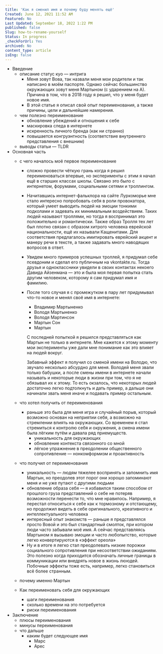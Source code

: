 ```yaml
---
title: 'Как я сменил имя и почему буду менять ещё'
Created: June 12, 2021 11:52 AM
Featured: No
Last Updated: September 18, 2022 1:22 PM
published: false
Slug: how-to-rename-yourself
Status: In progress
_checkForUrl: Yes
archived: No
content_type: article
isEng: false
---
```


- Введение
    - описание статус куо — интрига
        - Меня зовут Вова, так назвали меня мои родители и так написано в моём паспорте. Однако сейчас большинство окружающих зовут меня Мартыном (с ударением на А). Причина в том, что в 2018 году я решил, что у меня будет новое имя.
        - В этой статье я описал свой опыт переименования, а также причины, цели и дальнейшие намерения.
    - чем полезно переименование
        - обновление убеждений и отношения к себе
        - маскировка следа в интернете
        - искренность личного бренда (как ни странно)
        - повышается конгруэнтность (соответствие внутреннего представления с внешним)
    - выводы статьи — TLDR
- Основная часть
    - с чего началось моё первое переименование
        - сложно провести чёткую грань когда я решил переименоваться впервые, но эксперименты с этим я начал ещё в старших классах школы. Связано это было с интернетом, форумами, социальными сетями и троллингом.
        - Начитавшись интернет-фальклора на сайте Луркоморье мне стало интересно попробовать себя в роли провокатора, который умеет выводить людей на эмоции тонкими подколами и задевать их минимальным воздействием. Таких людей называют троллями, но тогда я воспринимал это положительно и романтически. Также образ Тролля тех лет был плотно связан с образом хитрого человека еврейской национальности, ещё их называли Кащенитами. Для соответствия предлагалось имитировать еврейский акцент и манеру речи в тексте, а также задавать много наводящих вопросов в ответ.
        - Увидем много примеров успешных троллей, я придумал себе псевдоним и сделал его публичным на vkontakte.ru. Тогда друзья и одноклассники увидели в своих контактах некоего Давида Айзенмана — это и была моя первая попытка стать другим человеком, которому я сам придумал имя и фамилию.
        - После того случая я с промежутком в пару лет придумывал что-то новое и менял своё имя в интернете:
            - Владимир Мартыненко
            - Володя Мартыненко
            - Володя Мартинсон
            - Мартын Сон
            - Мартын
            
            С последней попыткой я решился представляться как Мартын не только в интернете. Мне кажется к этому моменту мои эксперименты уже дали мне понимание как это влияет на людей вокруг.
            
            Забавный эффект я получил со сменой имени на Володю, что звучало несколько абсурдно для меня. Володей меня звали только бабушки, а после смены имени в интернете начали называть и некоторые люди в жизни при том, что я не обязывал их к этому. То есть окзалось, что некоторых людей достаточно легко подтолкнуть и дать пример, а дальше они начинали звать меня иначе и подавать пример остальным. 
            
    - что хотел получить от переименования
        - раньше это была для меня игра и случайный порыв, который возможно основан на неприятии себя, а возможно на стремлении влиять на окружающих. Со временем я стал стремиться к контролю себя и окружения, а смена имени была лёгким путём и давала ряд приемуществ.
            - уникальность для окружающих
            - обновление контекста связонного со мной
            - лёгкое упражнение в преодолении общественного сопротивление — нонкомформизм и проактивность
    - что получил от переименования
        - уникальность — людям тяжелее воспринять и запомнить имя Мартын, но преодолев этот порог они хорошо запоминают меня и не уже путают с другими людьми
        - обновление образа себя — я избавился таким способом от прошлого груза представлений о себе не потеряв возможности перенести то, что мне нравилось. Например, я перестал относиться к себе как к тормозному и отстающему, но продолжил видеть в себе оригинального, креативного и интеллектуального человека
        - интересный опыт знакомств — раньше я представлялся просто Вовой и это был стандартный смолток, при котором люди часто забывали моё имя. А сейчас представляясь Мартыном я вызываю эмоции и часто любопытство, которые легко конвертируются в «эффект ореола»
        - Ну и в итоге я легко стал преодолевать низкие порожки социального сопротивления при несоответствии ожиданиям. Это полезно когда приходится обозначать личные границы в коммуникации или внедрять новое в жизнь лююдей. Побочные эффекты тоже есть, например, легко становиться всё более странным.
    - почему именно Мартын
    - Как переименовать себя для окружающих
        - шаги переименования
        - сколько времени на это потребуется
        - риски переименования
- Заключение
    - плюсы переименования
    - минусы переименования
    - что дальше
        - каким будет следующее имя
            - Марс
            - Арес